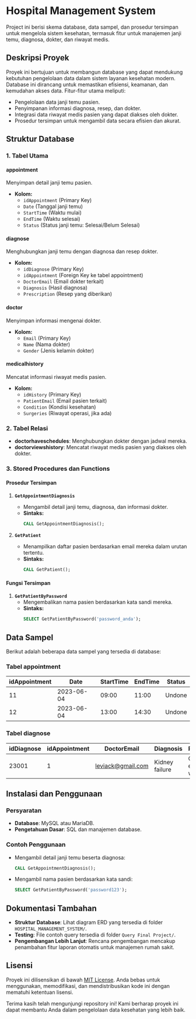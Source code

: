# Hospital Management System

Project ini berisi skema database, data sampel, dan prosedur tersimpan untuk mengelola sistem kesehatan, termasuk fitur untuk manajemen janji temu, diagnosa, dokter, dan riwayat medis.

## Deskripsi Proyek

Proyek ini bertujuan untuk membangun database yang dapat mendukung kebutuhan pengelolaan data dalam sistem layanan kesehatan modern. Database ini dirancang untuk memastikan efisiensi, keamanan, dan kemudahan akses data. Fitur-fitur utama meliputi:

- Pengelolaan data janji temu pasien.
- Penyimpanan informasi diagnosa, resep, dan dokter.
- Integrasi data riwayat medis pasien yang dapat diakses oleh dokter.
- Prosedur tersimpan untuk mengambil data secara efisien dan akurat.

## Struktur Database

### 1. Tabel Utama

#### **appointment**
Menyimpan detail janji temu pasien.
- **Kolom:**
  - `idAppointment` (Primary Key)
  - `Date` (Tanggal janji temu)
  - `StartTime` (Waktu mulai)
  - `EndTime` (Waktu selesai)
  - `Status` (Status janji temu: Selesai/Belum Selesai)

#### **diagnose**
Menghubungkan janji temu dengan diagnosa dan resep dokter.
- **Kolom:**
  - `idDiagnose` (Primary Key)
  - `idAppointment` (Foreign Key ke tabel appointment)
  - `DoctorEmail` (Email dokter terkait)
  - `Diagnosis` (Hasil diagnosa)
  - `Prescription` (Resep yang diberikan)

#### **doctor**
Menyimpan informasi mengenai dokter.
- **Kolom:**
  - `Email` (Primary Key)
  - `Name` (Nama dokter)
  - `Gender` (Jenis kelamin dokter)

#### **medicalhistory**
Mencatat informasi riwayat medis pasien.
- **Kolom:**
  - `idHistory` (Primary Key)
  - `PatientEmail` (Email pasien terkait)
  - `Condition` (Kondisi kesehatan)
  - `Surgeries` (Riwayat operasi, jika ada)

### 2. Tabel Relasi

- **doctorhaveschedules**: Menghubungkan dokter dengan jadwal mereka.
- **doctorviewshistory**: Mencatat riwayat medis pasien yang diakses oleh dokter.

### 3. Stored Procedures dan Functions

#### Prosedur Tersimpan

1. **`GetAppointmentDiagnosis`**
   - Mengambil detail janji temu, diagnosa, dan informasi dokter.
   - **Sintaks:**
     ```sql
     CALL GetAppointmentDiagnosis();
     ```

2. **`GetPatient`**
   - Menampilkan daftar pasien berdasarkan email mereka dalam urutan tertentu.
   - **Sintaks:**
     ```sql
     CALL GetPatient();
     ```

#### Fungsi Tersimpan

1. **`GetPatientByPassword`**
   - Mengembalikan nama pasien berdasarkan kata sandi mereka.
   - **Sintaks:**
     ```sql
     SELECT GetPatientByPassword('password_anda');
     ```

## Data Sampel

Berikut adalah beberapa data sampel yang tersedia di database:

### **Tabel appointment**
| idAppointment | Date       | StartTime | EndTime | Status  |
|---------------|------------|-----------|---------|---------|
| 11            | 2023-06-04 | 09:00     | 11:00   | Undone  |
| 12            | 2023-06-04 | 13:00     | 14:30   | Undone  |

### **Tabel diagnose**
| idDiagnose | idAppointment | DoctorEmail        | Diagnosis        | Prescription              |
|------------|---------------|--------------------|------------------|---------------------------|
| 23001      | 1             | leviack@gmail.com  | Kidney failure   | Consume enough water      |

## Instalasi dan Penggunaan

### Persyaratan

- **Database**: MySQL atau MariaDB.
- **Pengetahuan Dasar**: SQL dan manajemen database.

### Contoh Penggunaan

- Mengambil detail janji temu beserta diagnosa:
  ```sql
  CALL GetAppointmentDiagnosis();
  ```
- Mengambil nama pasien berdasarkan kata sandi:
  ```sql
  SELECT GetPatientByPassword('password123');
  ```

## Dokumentasi Tambahan

- **Struktur Database**: Lihat diagram ERD yang tersedia di folder `HOSPITAL_MANAGEMENT_SYSTEM/`.
- **Testing**: File contoh query tersedia di folder `Query Final Project/`.
- **Pengembangan Lebih Lanjut**: Rencana pengembangan mencakup penambahan fitur laporan otomatis untuk manajemen rumah sakit.

## Lisensi

Proyek ini dilisensikan di bawah [MIT License](LICENSE). Anda bebas untuk menggunakan, memodifikasi, dan mendistribusikan kode ini dengan mematuhi ketentuan lisensi.

Terima kasih telah mengunjungi repository ini! Kami berharap proyek ini dapat membantu Anda dalam pengelolaan data kesehatan yang lebih baik.

